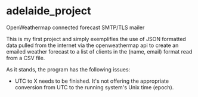 # adelaide_project

OpenWeathermap connected forecast SMTP/TLS mailer

This is my first project and simply exemplifies the use of JSON formatted data pulled from the internet via the openweathermap api to create an emailed weather forecast to a list of clients in the (name, email) format read from a CSV file.

As it stands, the program has the following issues:

- UTC to X needs to be finished. It's not offering the appropriate conversion from UTC to the running system's Unix time (epoch).
